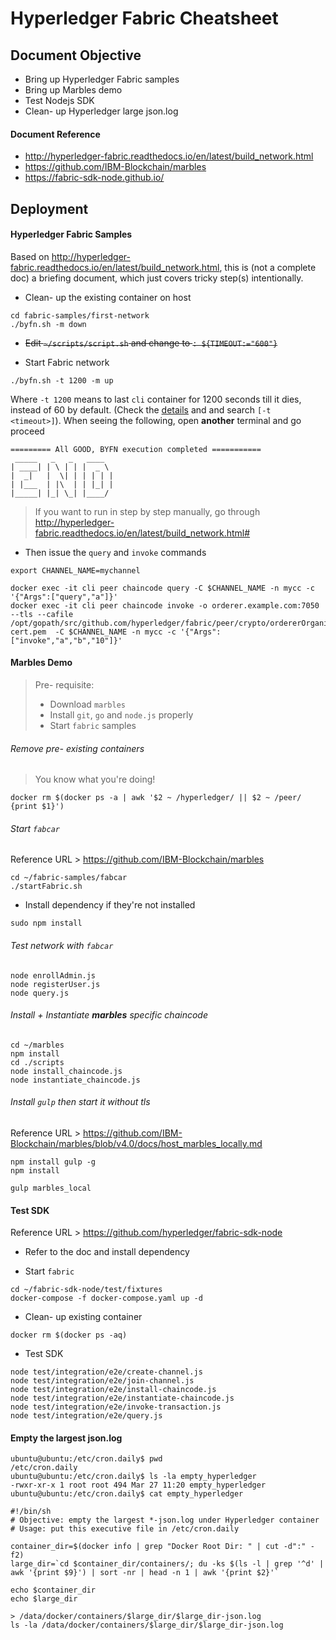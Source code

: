 # Hyperledger Fabric Cheatsheet

## Document Objective
- Bring up Hyperledger Fabric samples
- Bring up Marbles demo
- Test Nodejs SDK
- Clean- up Hyperledger large json.log

#### Document Reference
- http://hyperledger-fabric.readthedocs.io/en/latest/build_network.html
- https://github.com/IBM-Blockchain/marbles
- https://fabric-sdk-node.github.io/

## Deployment

#### Hyperledger Fabric Samples
Based on http://hyperledger-fabric.readthedocs.io/en/latest/build_network.html, this is (not a complete doc) a briefing document, which just covers tricky step(s) intentionally.

- Clean- up the existing container on host

```
cd fabric-samples/first-network
./byfn.sh -m down
```

- ~~Edit ```~/scripts/script.sh``` and change to ```: ${TIMEOUT:="600"}```~~

- Start Fabric network

```
./byfn.sh -t 1200 -m up
```
Where ```-t 1200``` means to last ```cli``` container for 1200 seconds till it dies, instead of 60 by default. (Check the [details](http://hyperledger-fabric.readthedocs.io/en/latest/build_network.html#) and and search ```[-t <timeout>]```). When seeing the following, open __another__ terminal and go proceed

```
========= All GOOD, BYFN execution completed ===========
 _____   _   _   ____   
| ____| | \ | | |  _ \  
|  _|   |  \| | | | | |
| |___  | |\  | | |_| |
|_____| |_| \_| |____/
```

> If you want to run in step by step manually, go through http://hyperledger-fabric.readthedocs.io/en/latest/build_network.html#

- Then issue the ```query``` and ```invoke``` commands

```
export CHANNEL_NAME=mychannel

docker exec -it cli peer chaincode query -C $CHANNEL_NAME -n mycc -c '{"Args":["query","a"]}'
docker exec -it cli peer chaincode invoke -o orderer.example.com:7050 --tls --cafile /opt/gopath/src/github.com/hyperledger/fabric/peer/crypto/ordererOrganizations/example.com/orderers/orderer.example.com/msp/tlscacerts/tlsca.example.com-cert.pem  -C $CHANNEL_NAME -n mycc -c '{"Args":["invoke","a","b","10"]}'
```

#### Marbles Demo

> Pre- requisite:
> - Download ```marbles```
> - Install ```git```, ```go``` and ```node.js``` properly
> - Start ```fabric``` samples

###### Remove pre- existing containers
> You know what you're doing!

```
docker rm $(docker ps -a | awk '$2 ~ /hyperledger/ || $2 ~ /peer/ {print $1}')
```

###### Start ```fabcar```

Reference URL > https://github.com/IBM-Blockchain/marbles

```
cd ~/fabric-samples/fabcar
./startFabric.sh
```

- Install dependency if they're not installed

```
sudo npm install
```

###### Test network with ```fabcar```

```
node enrollAdmin.js
node registerUser.js
node query.js
```
###### Install + Instantiate __marbles__ specific chaincode

```
cd ~/marbles
npm install
cd ./scripts
node install_chaincode.js
node instantiate_chaincode.js
```

###### Install ```gulp``` then start it without tls

Reference URL > https://github.com/IBM-Blockchain/marbles/blob/v4.0/docs/host_marbles_locally.md

```
npm install gulp -g
npm install

gulp marbles_local
```

#### Test SDK

Reference URL > https://github.com/hyperledger/fabric-sdk-node

- Refer to the doc and install dependency

- Start ```fabric```

```
cd ~/fabric-sdk-node/test/fixtures
docker-compose -f docker-compose.yaml up -d
```

- Clean- up existing container

```
docker rm $(docker ps -aq)
```

- Test SDK

```
node test/integration/e2e/create-channel.js
node test/integration/e2e/join-channel.js
node test/integration/e2e/install-chaincode.js
node test/integration/e2e/instantiate-chaincode.js
node test/integration/e2e/invoke-transaction.js
node test/integration/e2e/query.js
```

#### Empty the largest json.log

```
ubuntu@ubuntu:/etc/cron.daily$ pwd
/etc/cron.daily
ubuntu@ubuntu:/etc/cron.daily$ ls -la empty_hyperledger
-rwxr-xr-x 1 root root 494 Mar 27 11:20 empty_hyperledger
ubuntu@ubuntu:/etc/cron.daily$ cat empty_hyperledger
```

```
#!/bin/sh
# Objective: empty the largest *-json.log under Hyperledger container
# Usage: put this executive file in /etc/cron.daily

container_dir=$(docker info | grep "Docker Root Dir: " | cut -d":" -f2)
large_dir=`cd $container_dir/containers/; du -ks $(ls -l | grep '^d' | awk '{print $9}') | sort -nr | head -n 1 | awk '{print $2}'`

echo $container_dir
echo $large_dir

> /data/docker/containers/$large_dir/$large_dir-json.log
ls -la /data/docker/containers/$large_dir/$large_dir-json.log
```
